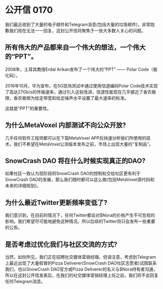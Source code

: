 # 公开信 0170

我们最近收到了大量的电子邮件和Telegram消息(包括大量的垃圾邮件)，非常抱歉我们现在无法一一回复。这封公开信将聚焦于一些大多数人关心的问题。

## 所有伟大的产品都来自一个伟大的想法，一个伟大的“PPT”。

2008年，土耳其教授Erdal Arikan发布了一个伟大的“PPT” —— Polar Code（极化码）。

2016年10月，华为宣布，在5G现场测试中通过使用信道编码Polar Code技术实现了高达27Gb/s的传输速率。通过引入这些改进，信道性能现在几乎接近了香农极限，香农极限为给定带宽和给定噪声水平设置了最大速率的标准。

这就是“PPT”的重要性。

## 为什么MetaVoxel 内部测试不向公众开放?

几乎任何软件工程师都可以在下载MetaVoxel APP后快速分析我们所使用的技术。我们不希望在MetaVoxel公测版本发布之前，市场上出现大量的“复制品”。

## SnowCrash DAO 将在什么时候实现真正的DAO?

如果社区一致认为现阶段将SnowCrash DAO的控制权交给社区更有利于SnowCrash DAO的发展，那么我们随时都可以这么做(包括MetaVoxel源代码和未来的详细规划)。

## 为什么最近Twitter更新频率变低了?

我们意识到，在目前的情况下，任何Twitter都会对$Nora的价格产生不可忽视的影响。我们希望尽可能地避免这种情况。所以后续的Twitter将只会发布一些重要的公告。

## 是否考虑过优化我们与社区交流的方式?

当然，如你所见，我们正在招聘社交媒体营销经理。但请注意，考虑到Telegram上最近出现了大量假冒的Pizza Deliverer(SnowCrash DAO社区志愿者)试图联系我们，也以SnowCrash DAO官方或Pizza Deliverer的名义与$Nora持有者沟通，所以在这封公开信发表后，在我们的社交媒体营销经理上任之前，我们将不会回复任何Telegram消息。
